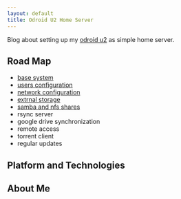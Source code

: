 ```yaml
---
layout: default
title: Odroid U2 Home Server
---
```


Blog about setting up my [odroid u2][] as simple home server.

## Road Map

* [base system](posts/base-system.html)
* [users configuration](posts/users.html)
* [network configuration](posts/network.html)
* [extrnal storage](posts/storage.html)
* [samba and nfs shares](posts/shares.html)
* rsync server
* google drive synchronization
* remote access
* torrent client
* regular updates

## Platform and Technologies

## About Me

[odroid u2]: <http://hardkernel.com/main/products/prdt_info.php?g_code=G135341370451>
